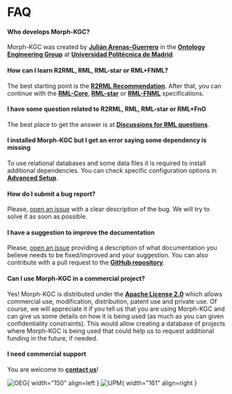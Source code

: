 # FAQ

#### Who develops Morph-KGC?
Morph-KGC was created by **[Julián Arenas-Guerrero](https://github.com/ArenasGuerreroJulian/)** in the **[Ontology Engineering Group](https://oeg.fi.upm.es)** at **[Universidad Politécnica de Madrid](https://www.upm.es/internacional)**.

#### How can I learn R2RML, RML, RML-star or RML+FNML?
The best starting point is the **[R2RML Recommendation](https://www.w3.org/TR/r2rml/)**. After that, you can continue with the **[RML-Core](https://w3id.org/rml/core/spec)**, **[RML-star](https://w3id.org/rml/star/spec)** or **[RML-FNML](https://w3id.org/rml/fnml/spec)** specifications.

#### I have some question related to R2RML, RML, RML-star or RML+FnO
The best place to get the answer is at **[Discussions for RML questions](https://github.com/kg-construct/rml-questions/discussions)**.

#### I installed Morph-KGC but I get an error saying some dependency is missing
To use relational databases and some data files it is required to install additional dependencies. You can check specific configuration options in **[Advanced Setup](https://morph-kgc.readthedocs.io/en/latest/documentation/#advanced-setup)**.

#### How do I submit a bug report?
Please, [open an issue](https://github.com/morph-kgc/morph-kgc/issues/new/choose) with a clear description of the bug. We will try to solve it as soon as possible.

#### I have a suggestion to improve the documentation
Please, [open an issue](https://github.com/morph-kgc/morph-kgc/issues/new/choose) providing a description of what documentation you believe needs to be fixed/improved and your suggestion. You can also contribute with a pull request to the **[GitHub repository](https://github.com/morph-kgc/morph-kgc/tree/main/docs)**.

#### Can I use Morph-KGC in a commercial project?
Yes! Morph-KGC is distributed under the **[Apache License 2.0](https://github.com/morph-kgc/morph-kgc/blob/main/LICENSE)** which allows  commercial use, modification, distribution, patent use and private use. Of course, we will appreciate it if you tell us that you are using Morph-KGC and can give us some details on how it is being used (as much as you can given confidentiality constraints). This would allow creating a database of projects where Morph-KGC is being used that could help us to request additional funding in the future, if needed.

#### I need commercial support
You are welcome to **[contact us](mailto:julian.arenas.guerrero@upm.es)**!

![OEG](assets/logo-oeg.png){ width="150" align=left } ![UPM](assets/logo-upm.png){ width="161" align=right }

